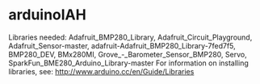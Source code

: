 # arduinoIAH
Libraries needed: Adafruit_BMP280_Library, Adafruit_Circuit_Playground, Adafruit_Sensor-master, adafruit-Adafruit_BMP280_Library-7fed7f5, BMP280_DEV, BMx280MI, Grove_-_Barometer_Sensor_BMP280, Servo, SparkFun_BME280_Arduino_Library-master
For information on installing libraries, see: http://www.arduino.cc/en/Guide/Libraries
